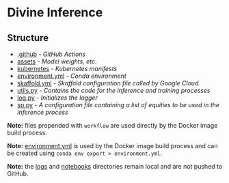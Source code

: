 # Divine Inference

## Structure

- [.github](.github) - *GitHub Actions*
- [assets](assets) - *Model weights, etc.*
- [kubernetes](kubernetes) - *Kubernetes manifests*
- [environment.yml](environment.yml) - *Conda environment*
- [skaffold.yml](skaffold.yml) - *Skaffold configuration file called by Google Cloud*
- [utils.py](utils.py) - *Contains the code for the inference and training processes*
- [log.py](log.py) - *Initializes the logger*
- [sp.py](sp.py) - *A configuration file containing a list of equities to be used in the inference process*

**Note:** files prepended with `workflow` are used directly by the Docker image build process.

**Note:** [environment.yml](environment.yml) is used by the Docker image build process 
and can be created using `conda env export > environment.yml`.

**Note:** the [logs](logs) and [notebooks](notebooks) directories remain local and are not pushed to GitHub.


